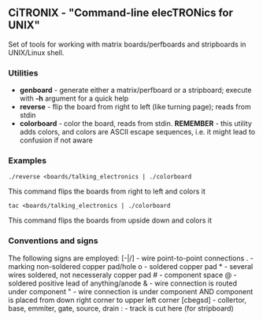 ## CiTRONIX - "Command-line elecTRONics for UNIX"
Set of tools for working with matrix boards/perfboards and stripboards in UNIX/Linux
shell.

### Utilities

- **genboard** - generate either a matrix/perfboard or a stripboard; execute with
**-h** argument for a quick help
- **reverse** - flip the board from right to left (like turning page); reads from
stdin
- **colorboard** - color the board, reads from stdin. **REMEMBER** - this utility
adds colors, and colors are ASCII escape sequences, i.e. it might lead to
confusion if not aware

### Examples

    ./reverse <boards/talking_electronics | ./colorboard

This command flips the boards from right to left and colors it

    tac <boards/talking_electronics | ./colorboard

This command flips the boards from upside down and colors it

### Conventions and signs
The following signs are employed:
    [-|\/] - wire point-to-point connections
    . - marking non-soldered copper pad/hole
    o - soldered copper pad
    * - several wires soldered, not necesseraly copper pad
    # - component space
    @ - soldered positive lead of anything/anode
    & - wire connection is routed under component
    " - wire connection is under component AND component is placed from down right corner to upper left corner
    [cbegsd] - collertor, base, emmiter, gate, source, drain
    : - track is cut here (for stripboard)
